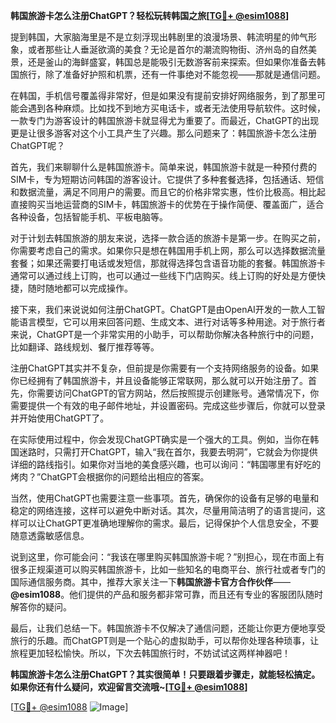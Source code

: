 **韩国旅游卡怎么注册ChatGPT？轻松玩转韩国之旅[[TG💪+ @esim1088](https://t.me/s/esim1088)]**

提到韩国，大家脑海里是不是立刻浮现出韩剧里的浪漫场景、韩流明星的帅气形象，或者那些让人垂涎欲滴的美食？无论是首尔的潮流购物街、济州岛的自然美景，还是釜山的海鲜盛宴，韩国总是能吸引无数游客前来探索。但如果你准备去韩国旅行，除了准备好护照和机票，还有一件事绝对不能忽视——那就是通信问题。

在韩国，手机信号覆盖得非常好，但是如果没有提前安排好网络服务，到了那里可能会遇到各种麻烦。比如找不到地方买电话卡，或者无法使用导航软件。这时候，一款专门为游客设计的韩国旅游卡就显得尤为重要了。而最近，ChatGPT的出现更是让很多游客对这个小工具产生了兴趣。那么问题来了：韩国旅游卡怎么注册ChatGPT呢？

首先，我们来聊聊什么是韩国旅游卡。简单来说，韩国旅游卡就是一种预付费的SIM卡，专为短期访问韩国的游客设计。它提供了多种套餐选择，包括通话、短信和数据流量，满足不同用户的需要。而且它的价格非常实惠，性价比极高。相比起直接购买当地运营商的SIM卡，韩国旅游卡的优势在于操作简便、覆盖面广，适合各种设备，包括智能手机、平板电脑等。

对于计划去韩国旅游的朋友来说，选择一款合适的旅游卡是第一步。在购买之前，你需要考虑自己的需求。如果你只是想在韩国用手机上网，那么可以选择数据流量套餐；如果还需要打电话或发短信，那就得选择包含语音功能的套餐。韩国旅游卡通常可以通过线上订购，也可以通过一些线下门店购买。线上订购的好处是方便快捷，随时随地都可以完成操作。

接下来，我们来说说如何注册ChatGPT。ChatGPT是由OpenAI开发的一款人工智能语言模型，它可以用来回答问题、生成文本、进行对话等多种用途。对于旅行者来说，ChatGPT是一个非常实用的小助手，可以帮助你解决各种旅行中的问题，比如翻译、路线规划、餐厅推荐等等。

注册ChatGPT其实并不复杂，但前提是你需要有一个支持网络服务的设备。如果你已经拥有了韩国旅游卡，并且设备能够正常联网，那么就可以开始注册了。首先，你需要访问ChatGPT的官方网站，然后按照提示创建账号。通常情况下，你需要提供一个有效的电子邮件地址，并设置密码。完成这些步骤后，你就可以登录并开始使用ChatGPT了。

在实际使用过程中，你会发现ChatGPT确实是一个强大的工具。例如，当你在韩国迷路时，只需打开ChatGPT，输入“我在首尔，我要去明洞”，它就会为你提供详细的路线指引。如果你对当地的美食感兴趣，也可以询问：“韩国哪里有好吃的烤肉？”ChatGPT会根据你的问题给出相应的答案。

当然，使用ChatGPT也需要注意一些事项。首先，确保你的设备有足够的电量和稳定的网络连接，这样可以避免中断对话。其次，尽量用简洁明了的语言提问，这样可以让ChatGPT更准确地理解你的需求。最后，记得保护个人信息安全，不要随意透露敏感信息。

说到这里，你可能会问：“我该在哪里购买韩国旅游卡呢？”别担心，现在市面上有很多正规渠道可以购买韩国旅游卡，比如一些知名的电商平台、旅行社或者专门的国际通信服务商。其中，推荐大家关注一下**韩国旅游卡官方合作伙伴**——**@esim1088**。他们提供的产品和服务都非常可靠，而且还有专业的客服团队随时解答你的疑问。

最后，让我们总结一下。韩国旅游卡不仅解决了通信问题，还能让你更方便地享受旅行的乐趣。而ChatGPT则是一个贴心的虚拟助手，可以帮你处理各种琐事，让旅程更加轻松愉快。所以，下次去韩国旅行时，不妨试试这两样神器吧！

**韩国旅游卡怎么注册ChatGPT？其实很简单！只要跟着步骤走，就能轻松搞定。如果你还有什么疑问，欢迎留言交流哦~[[TG💪+ @esim1088](https://t.me/s/esim1088)]**

[[TG💪+ @esim1088](https://t.me/s/esim1088) ![Image](https://i.postimg.cc/4NQfJmqS/Snipaste-2025-05-13-00-14-12.png)]